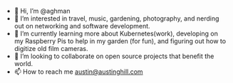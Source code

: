 - 👋 Hi, I’m @aghman
- 👀 I’m interested in travel, music, gardening, photography, and nerding out on networking and software development. 
- 🌱 I’m currently learning more about Kubernetes(work), developing on my Raspberry Pis to help in my garden (for fun), and figuring out how to digitize old film cameras. 
- 💞️ I’m looking to collaborate on open source projects that benefit the world. 
- 📫 How to reach me austin@austinghill.com

<!---
aghman/aghman is a ✨ special ✨ repository because its `README.md` (this file) appears on your GitHub profile.
You can click the Preview link to take a look at your changes.
--->
